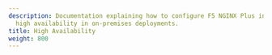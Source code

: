 ```yaml
---
description: Documentation explaining how to configure F5 NGINX Plus instances for
  high availability in on-premises deployments.
title: High Availability
weight: 800
---
```


